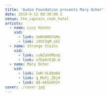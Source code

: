 ```yaml
---
title: 'Audio Foundation presents Mary Ocher'
date: 2019-9-12 08:30:00 Z
venue: the_captain_cook_hotel
artists:
  - name: Lucy Hunter
    vid:
      - link: 1mNh8AEhkMo
      - link: z9S72qM_okI
  - name: Strange Stains
    vid:
      - link: cvNZaVXMbnQ
      - link: ufDeDrE1D-A
  - name: Mary Ocher
    vid:
      - link: ImM-VL08mN4
      - link: q_MoFj_Z0j0
      - link: 88-86Sk9V2Y
cover: ./cover.jpg
---
```

